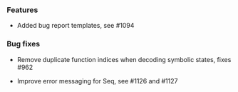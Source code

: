 <!-- NOTE:
     Release notes for unreleased changes go here, following this format:

        ### Features

         * Change description, see #123

        ### Bug fixes

         * Some bug fix, see #124

     DO NOT LEAVE A BLANK LINE BELOW THIS PREAMBLE -->
### Features

 * Added bug report templates, see #1094

### Bug fixes

 * Remove duplicate function indices when decoding symbolic states, fixes #962

 * Improve error messaging for Seq, see #1126 and #1127